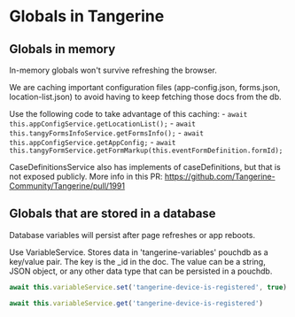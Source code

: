 # Globals in Tangerine

## Globals in memory

In-memory globals won't survive refreshing the browser. 

We are caching important configuration files (app-config.json, forms.json, location-list.json) to avoid having to keep fetching those docs from the db.

Use the following code to take advantage of this caching:
      - `await this.appConfigService.getLocationList();`
      - `await this.tangyFormsInfoService.getFormsInfo();`
      - `await this.appConfigService.getAppConfig;`
      - `await this.tangyFormService.getFormMarkup(this.eventFormDefinition.formId);`
    
CaseDefinitionsService also has implements of caseDefinitions, but that is not exposed publicly. More info in this PR: https://github.com/Tangerine-Community/Tangerine/pull/1991

## Globals that are stored in a database

Database variables will persist after page refreshes or app reboots.

Use VariableService. Stores data in 'tangerine-variables' pouchdb as a key/value pair. The key is the _id in the doc. The value can be a string, JSON object, or any other data type that can be persisted in a pouchdb. 

```js
await this.variableService.set('tangerine-device-is-registered', true)
```

```js
await this.variableService.get('tangerine-device-is-registered')
```

